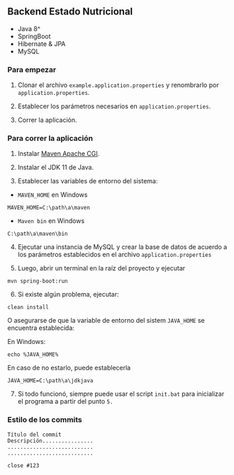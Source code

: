 ﻿## Backend Estado Nutricional

- Java 8^
- SpringBoot
- Hibernate & JPA
- MySQL

### Para empezar

1. Clonar el archivo `example.application.properties` y renombrarlo por `application.properties`.

2. Establecer los parámetros necesarios en `application.properties`.

3. Correr la aplicación.

### Para correr la aplicación

1. Instalar [Maven Apache CGI](https://maven.apache.org/download.cgi).

2. Instalar el JDK 11 de Java.

3. Establecer las variables de entorno del sistema:

- `MAVEN_HOME` en Windows

```
MAVEN_HOME=C:\path\a\maven
```

- `Maven bin` en Windows

```
C:\path\a\maven\bin
```

4. Ejecutar una instancia de MySQL y crear la base de datos de acuerdo a los parámetros establecidos en el archivo `application.properties`

5. Luego, abrir un terminal en la raíz del proyecto y ejecutar

```
mvn spring-boot:run
```

6. Si existe algún problema, ejecutar:

```
clean install
```

O asegurarse de que la variable de entorno del sistem `JAVA_HOME` se encuentra establecida:

En Windows:

```
echo %JAVA_HOME%
```

En caso de no estarlo, puede establecerla

```
JAVA_HOME=C:\path\a\jdkjava
```

7. Si todo funcionó, siempre puede usar el script `init.bat` para inicializar el programa a partir del punto `5.`


### Estilo de los commits

```
Título del commit
Descripción................
...........................
...........................

close #123
```
